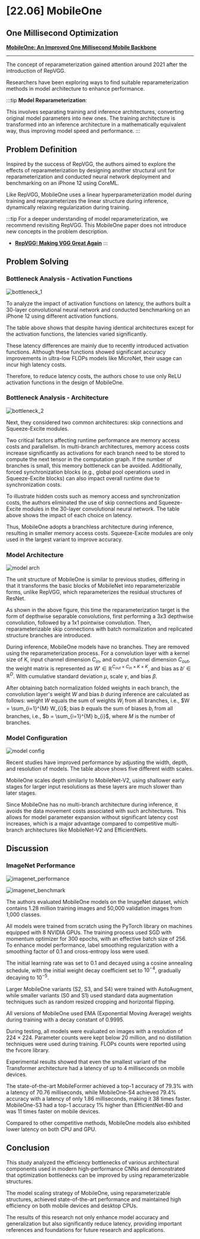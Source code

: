 # [22.06] MobileOne

## One Millisecond Optimization

[**MobileOne: An Improved One Millisecond Mobile Backbone**](https://arxiv.org/abs/2206.04040)

---

The concept of reparameterization gained attention around 2021 after the introduction of RepVGG.

Researchers have been exploring ways to find suitable reparameterization methods in model architecture to enhance performance.

:::tip
**Model Reparameterization**:

This involves separating training and inference architectures, converting original model parameters into new ones. The training architecture is transformed into an inference architecture in a mathematically equivalent way, thus improving model speed and performance.
:::

## Problem Definition

Inspired by the success of RepVGG, the authors aimed to explore the effects of reparameterization by designing another structural unit for reparameterization and conducted neural network deployment and benchmarking on an iPhone 12 using CoreML.

Like RepVGG, MobileOne uses a linear hyperparameterization model during training and reparameterizes the linear structure during inference, dynamically relaxing regularization during training.

:::tip
For a deeper understanding of model reparameterization, we recommend revisiting RepVGG. This MobileOne paper does not introduce new concepts in the problem description.

- [**RepVGG: Making VGG Great Again**](../2101-repvgg/index.md)
  :::

## Problem Solving

### Bottleneck Analysis - Activation Functions

![bottleneck_1](./img/img4.jpg)

To analyze the impact of activation functions on latency, the authors built a 30-layer convolutional neural network and conducted benchmarking on an iPhone 12 using different activation functions.

The table above shows that despite having identical architectures except for the activation functions, the latencies varied significantly.

These latency differences are mainly due to recently introduced activation functions. Although these functions showed significant accuracy improvements in ultra-low FLOPs models like MicroNet, their usage can incur high latency costs.

Therefore, to reduce latency costs, the authors chose to use only ReLU activation functions in the design of MobileOne.

### Bottleneck Analysis - Architecture

![bottleneck_2](./img/img5.jpg)

Next, they considered two common architectures: skip connections and Squeeze-Excite modules.

Two critical factors affecting runtime performance are memory access costs and parallelism. In multi-branch architectures, memory access costs increase significantly as activations for each branch need to be stored to compute the next tensor in the computation graph. If the number of branches is small, this memory bottleneck can be avoided. Additionally, forced synchronization blocks (e.g., global pool operations used in Squeeze-Excite blocks) can also impact overall runtime due to synchronization costs.

To illustrate hidden costs such as memory access and synchronization costs, the authors eliminated the use of skip connections and Squeeze-Excite modules in the 30-layer convolutional neural network. The table above shows the impact of each choice on latency.

Thus, MobileOne adopts a branchless architecture during inference, resulting in smaller memory access costs. Squeeze-Excite modules are only used in the largest variant to improve accuracy.

### Model Architecture

![model arch](./img/img6.jpg)

The unit structure of MobileOne is similar to previous studies, differing in that it transforms the basic blocks of MobileNet into reparameterizable forms, unlike RepVGG, which reparameterizes the residual structures of ResNet.

As shown in the above figure, this time the reparameterization target is the form of depthwise separable convolutions, first performing a 3x3 depthwise convolution, followed by a 1x1 pointwise convolution. Then, reparameterizable skip connections with batch normalization and replicated structure branches are introduced.

During inference, MobileOne models have no branches. They are removed using the reparameterization process. For a convolution layer with a kernel size of K, input channel dimension $C_{in}$, and output channel dimension $C_{out}$, the weight matrix is represented as $W' \in \mathbb{R}^{C_{out} \times C_{in} \times K \times K}$, and bias as $b' \in \mathbb{R}^D$. With cumulative standard deviation $\mu$, scale $\gamma$, and bias $\beta$.

After obtaining batch normalization folded weights in each branch, the convolution layer's weight $W$ and bias $b$ during inference are calculated as follows: weight $W$ equals the sum of weights $W_{i}$ from all branches, i.e., $W = \sum_{i=1}^{M} W_{i}$; bias $b$ equals the sum of biases $b_{i}$ from all branches, i.e., $b = \sum_{i=1}^{M} b_{i}$, where $M$ is the number of branches.

### Model Configuration

![model config](./img/img10.jpg)

Recent studies have improved performance by adjusting the width, depth, and resolution of models. The table above shows five different width scales.

MobileOne scales depth similarly to MobileNet-V2, using shallower early stages for larger input resolutions as these layers are much slower than later stages.

Since MobileOne has no multi-branch architecture during inference, it avoids the data movement costs associated with such architectures. This allows for model parameter expansion without significant latency cost increases, which is a major advantage compared to competitive multi-branch architectures like MobileNet-V2 and EfficientNets.

## Discussion

### ImageNet Performance

![imagenet_performance](./img/img1.jpg)

![imagenet_benchmark](./img/img12.jpg)

The authors evaluated MobileOne models on the ImageNet dataset, which contains 1.28 million training images and 50,000 validation images from 1,000 classes.

All models were trained from scratch using the PyTorch library on machines equipped with 8 NVIDIA GPUs. The training process used SGD with momentum optimizer for 300 epochs, with an effective batch size of 256. To enhance model performance, label smoothing regularization with a smoothing factor of 0.1 and cross-entropy loss were used.

The initial learning rate was set to 0.1 and decayed using a cosine annealing schedule, with the initial weight decay coefficient set to $10^{-4}$, gradually decaying to $10^{-5}$.

Larger MobileOne variants (S2, S3, and S4) were trained with AutoAugment, while smaller variants (S0 and S1) used standard data augmentation techniques such as random resized cropping and horizontal flipping.

All versions of MobileOne used EMA (Exponential Moving Average) weights during training with a decay constant of 0.9995.

During testing, all models were evaluated on images with a resolution of 224 × 224. Parameter counts were kept below 20 million, and no distillation techniques were used during training. FLOPs counts were reported using the fvcore library.

Experimental results showed that even the smallest variant of the Transformer architecture had a latency of up to 4 milliseconds on mobile devices.

The state-of-the-art MobileFormer achieved a top-1 accuracy of 79.3% with a latency of 70.76 milliseconds, while MobileOne-S4 achieved 79.4% accuracy with a latency of only 1.86 milliseconds, making it 38 times faster. MobileOne-S3 had a top-1 accuracy 1% higher than EfficientNet-B0 and was 11 times faster on mobile devices.

Compared to other competitive methods, MobileOne models also exhibited lower latency on both CPU and GPU.

## Conclusion

This study analyzed the efficiency bottlenecks of various architectural components used in modern high-performance CNNs and demonstrated that optimization bottlenecks can be improved by using reparameterizable structures.

The model scaling strategy of MobileOne, using reparameterizable structures, achieved state-of-the-art performance and maintained high efficiency on both mobile devices and desktop CPUs.

The results of this research not only enhance model accuracy and generalization but also significantly reduce latency, providing important references and foundations for future research and applications.
